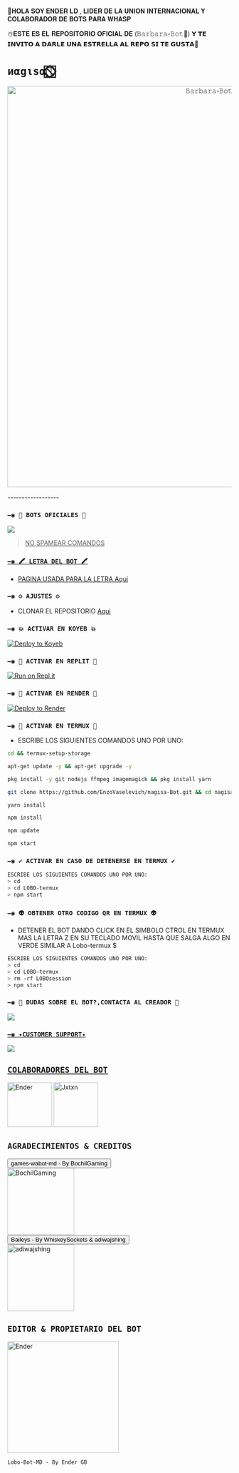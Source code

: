 🍁𝐇𝐎𝐋𝐀 𝐒𝐎𝐘 𝐄𝐍𝐃𝐄𝐑 𝐋𝐃 , 𝐋𝐈𝐃𝐄𝐑 𝐃𝐄 𝐋𝐀 𝐔𝐍𝐈𝐎𝐍 𝐈𝐍𝐓𝐄𝐑𝐍𝐀𝐂𝐈𝐎𝐍𝐀𝐋 𝐘 𝐂𝐎𝐋𝐀𝐁𝐎𝐑𝐀𝐃𝐎𝐑 𝐃𝐄 𝐁𝐎𝐓𝐒 𝐏𝐀𝐑𝐀 𝐖𝐇𝐀𝐒𝐏 


☃️𝐄𝐒𝐓𝐄 𝐄𝐒 𝐄𝐋 𝐑𝐄𝐏𝐎𝐒𝐈𝐓𝐎𝐑𝐈𝐎 𝐎𝐅𝐈𝐂𝐈𝐀𝐋 𝐃𝐄 (𝙱𝚊𝚛𝚋𝚊𝚛𝚊-𝙱𝚘𝚝🌸)
𝗬 𝗧𝗘 𝗜𝗡𝗩𝗜𝗧𝗢 𝗔 𝗗𝗔𝗥𝗟𝗘 𝗨𝗡𝗔 𝗘𝗦𝗧𝗥𝗘𝗟𝗟𝗔 𝗔𝗟 𝗥𝗘𝗣𝗢 𝗦𝗜 𝗧𝗘 𝗚𝗨𝗦𝗧𝗔🌟

# `иαgιѕα🤖⃞⃟⃠` 
<p align="center">
<img src="https://telegra.ph/file/8a170f0762c7c27674082.jpg" alt="𝙱𝚊𝚛𝚋𝚊𝚛𝚊-𝙱𝚘𝚝🌸" width="900"/>
</p>
------------------



### `—◉ 🤖 BOTS OFICIALES 🤖`

<a href="https://api.whatsapp.com/send/?phone=593939005387&text=/estado&type=phone_number&app_absent=0" target="blank"><img src="https://img.shields.io/badge/BOT_OFICIAL_1-25D366?style=for-the-badge&logo=whatsapp&logoColor=white" />



 > NO SPAMEAR COMANDOS


### `—◉ 🖍 LETRA DEL BOT 🖍`
- PAGINA USADA PARA LA LETRA [Aqui](https://smiley.cool/es/weirdmaker.php)


### `—◉ ⚙️ AJUSTES ⚙️`
- CLONAR EL REPOSITORIO [Aqui](https://github.com/BrunoSobrino/Hachiko-Bot-MD/fork)

  
### `—◉ 💥 ACTIVAR EN KOYEB 💥`

[![Deploy to Koyeb](https://www.koyeb.com/static/images/deploy/button.svg)](https://app.koyeb.com/deploy?type=git&repository=https://github.com/BrunoSobrino/TheMystic-Bot-MD&branch=master&name=mysticbot)
  
### `—◉ 🌌 ACTIVAR EN REPLIT 🌌`

[![Run on Repl.it](https://repl.it/badge/github/BrunoSobrino/TheMystic-Bot-MD)](https://repl.it/github/BrunoSobrino/TheMystic-Bot-MD) 
  
### `—◉ 🔰 ACTIVAR EN RENDER 🔰`

[![Deploy to Render](https://render.com/images/deploy-to-render-button.svg)](https://dashboard.render.com/blueprint/new?repo=https%3A%2F%2Fgithub.com%2FBrunoSobrino%2FTheMystic-Bot-MD) 

### `—◉ 👾 ACTIVAR EN TERMUX 👾` 
- ESCRIBE LOS SIGUIENTES COMANDOS UNO POR UNO:
```bash
cd && termux-setup-storage
```

```bash
apt-get update -y && apt-get upgrade -y
```

```bash
pkg install -y git nodejs ffmpeg imagemagick && pkg install yarn 
```

```bash
git clone https://github.com/EnzoVaselevich/nagisa-Bot.git && cd nagisa-Bot
```

```bash
yarn install
```

```bash
npm install
```

```bash
npm update
```

```bash
npm start
```

### `—◉ ✔️ ACTIVAR EN CASO DE DETENERSE EN TERMUX ✔️`
```bash
ESCRIBE LOS SIGUIENTES COMANDOS UNO POR UNO:
> cd 
> cd LOBO-termux
> npm start
```

### `—◉ 👽 OBTENER OTRO CODIGO QR EN TERMUX 👽`
- DETENER EL BOT DANDO CLICK EN EL SIMBOLO CTROL EN TERMUX MAS LA LETRA Z EN SU TECLADO MOVIL HASTA QUE SALGA ALGO EN VERDE SIMILAR A Lobo-termux $  
```bash
ESCRIBE LOS SIGUIENTES COMANDOS UNO POR UNO:
> cd 
> cd LOBO-termux
> rm -rf LOBOsession
> npm start
```



 ### `—◉ 👑 DUDAS SOBRE EL BOT?,CONTACTA AL CREADOR 👑`
<a href="http://wa.me/50576390682" target="blank"><img src="https://img.shields.io/badge/ENDER_GB_CREADOR-25D366?style=for-the-badge&logo=whatsapp&logoColor=white" />

### `—◉ ✦CUSTOMER SUPPORT✦`
<a href="http://wa.me/50576390682" target="blank"><img src="https://img.shields.io/badge/ENDER_GB_COSTOMER_SUPPORT-25D366?style=for-the-badge&logo=whatsapp&logoColor=white" />

## `COLABORADORES DEL BOT` 
<a href="[https://github.com/Ender-GB-Isis777]"><img src="https://github.com/Ender-GB-Isis777.png" width="100" height="100" alt="Ender"/></a>
<a href="[https://github.com/Jxtxn17]"><img src="https://github.com/Jxtxn17.png" width="100" height="100" alt="Jxtxn"/></a>


## `AGRADECIMIENTOS & CREDITOS` 
<div><button id="boton" type="button">games-wabot-md - By BochilGaming </button></div>
<a href="https://github.com/BochilGaming/games-wabot-md/tree/multi-device"><img src="https://github.com/BochilGaming.png" width="150" height="150" alt="BochilGaming"/></a>
<div><button id="boton" type="button">Baileys - By WhiskeySockets & adiwajshing</button></div>
<a href="https://github.com/WhiskeySockets/Baileys"><img src="https://github.com/WhiskeySockets.png" width="150" height="150" alt="adiwajshing"/></a>

## `EDITOR & PROPIETARIO DEL BOT` 
<a href="https://github.com/Ender-GB-Isis777"><img src="https://github.com/Ender-GB-Isis777.png" width="250" height="250" alt="Ender"/></a>
  
`Lobo-Bot-MD - By Ender GB`
